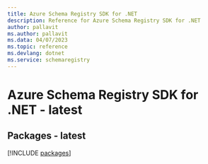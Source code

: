 ```yaml
---
title: Azure Schema Registry SDK for .NET
description: Reference for Azure Schema Registry SDK for .NET
author: pallavit
ms.author: pallavit
ms.data: 04/07/2023
ms.topic: reference
ms.devlang: dotnet
ms.service: schemaregistry
---
```

# Azure Schema Registry SDK for .NET - latest
## Packages - latest
[!INCLUDE [packages](schema-registry-index.md)]